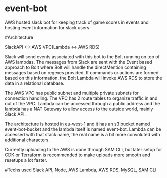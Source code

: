 # event-bot
AWS hosted slack bot for keeping track of game scores in events and hosting event information for slack users

#Architecture

SlackAPI <-> AWS VPC(Lambda <-> AWS RDS)

Slack will send events associated with this bot to the Bolt running on top of AWS lambdas.
The messages from Slack are sent with the Event based approach to Bolt where Bolt will handle the directMention containing messages based on regexes provided.
If commands or actions are formed based on this information, the Bolt Lambda will invoke AWS RDS to store the data in a relational database.

The AWS VPC has public subnet and multiple private subnets for connection handling.
The VPC has 2 route tables to organize traffic in and out of the VPC.
Lambda can be accessed through a public address and the lambda has a NAT Gateway to allow access to the outside world, mainly Slack API.

The architecture is hosted in eu-west-1 and it has an s3 bucket named event-bot-bucket and the lambda itself is named event-bot.
Lambda can be accessed with that stack name, the real name is a bit more convoluted with additional characters.

Currently uploading to the AWS is done through SAM CLI, but later setup for CDK or Terraform is recommended to make uploads more smooth and resetups a lot faster.

#Techs used
Slack API, Node, AWS Lambda, AWS RDS, MySQL, SAM CLI